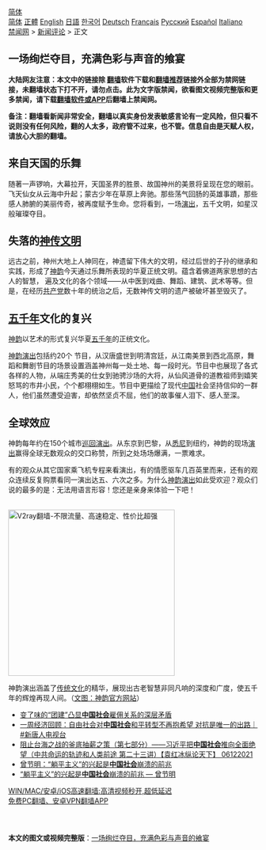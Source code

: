  <!-- 面包屑导航 --> <div class="breadcrumb"><!-- GTranslate: https://gtranslate.io/ -->  <div class="switcher notranslate">  <div class="selected">  <a href="#" onclick="return false;"> 简体</a>  </div>  <div class="option">  <a href="https://www.bannedbook.org" onclick="doGTranslate('zh-CN|zh-CN');jQuery('div.switcher div.selected a').html(jQuery(this).html());return false;" title="简体中文" class="nturl selected"> 简体</a>  <a href="https://www.bannedbook.org/zh-tw/" onclick="doGTranslate('zh-CN|zh-TW');jQuery('div.switcher div.selected a').html(jQuery(this).html());return false;" title="繁體中文" class="nturl"> 正體</a>  <a href="https://www.bannedbook.org/en/" onclick="doGTranslate('zh-CN|en');jQuery('div.switcher div.selected a').html(jQuery(this).html());return false;" title="English" class="nturl"> English</a>  <a href="https://www.bannedbook.org/ja/" onclick="doGTranslate('zh-CN|ja');jQuery('div.switcher div.selected a').html(jQuery(this).html());return false;" title="日本語" class="nturl"> 日語</a>  <a href="https://www.bannedbook.org/ko/" onclick="doGTranslate('zh-CN|ko');jQuery('div.switcher div.selected a').html(jQuery(this).html());return false;" title="한국어" class="nturl"> 한국어</a>  <a href="https://www.bannedbook.org/de/" onclick="doGTranslate('zh-CN|de');jQuery('div.switcher div.selected a').html(jQuery(this).html());return false;" title="Deutsch" class="nturl"> Deutsch</a>  <a href="https://www.bannedbook.org/fr/" onclick="doGTranslate('zh-CN|fr');jQuery('div.switcher div.selected a').html(jQuery(this).html());return false;" title="Français" class="nturl"> Français</a>  <a href="https://www.bannedbook.org/ru/" onclick="doGTranslate('zh-CN|ru');jQuery('div.switcher div.selected a').html(jQuery(this).html());return false;" title="Русский" class="nturl"> Русский</a>  <a href="https://www.bannedbook.org/es/" onclick="doGTranslate('zh-CN|es');jQuery('div.switcher div.selected a').html(jQuery(this).html());return false;" title="Español" class="nturl"> Español</a>  <a href="https://www.bannedbook.org/it/" onclick="doGTranslate('zh-CN|it');jQuery('div.switcher div.selected a').html(jQuery(this).html());return false;" title="Italiano" class="nturl"> Italiano</a>  </div>  </div>      <div class='breadcrumb-sub'><!-- Breadcrumb NavXT 6.3.0 --> <a href="https://www.bannedbook.org/" class="home">禁闻网</a> &gt; <a href="https://www.bannedbook.org/bnews/comments/" class="category">新闻评论</a> &gt; 正文</div></div><h2>一场绚烂夺目，充满色彩与声音的飨宴</h2> <p class="notice"><b>大陆网友注意：本文中的链接除 <a href="https://github.com/bannedbook/fanqiang" >翻墙</a>软件下载和<a href="https://github.com/killgcd/justmysocks/blob/master/README.md">翻墙推荐</a>链接外全部为禁网链接，未翻墙状态下打不开，请勿点击。此为文字版禁闻，欲看图文视频完整版和更多禁闻，请下载<a href="https://github.com/bannedbook/fanqiang">翻墙软件或APP</a>后翻墙上禁闻网。</p><p>备注：翻墙看新闻非常安全，翻墙以真实身份发表敏感言论有一定风险，但只看不说则没有任何风险，翻的人太多，政府管不过来，也不管。信息自由是天赋人权，请放心大胆的翻墙。</b></p>  <div class="entry"> <p>              <a href="https://i0.wp.com/upload-images-bucket-v64rleca837do.s3.eu-west-1.amazonaws.com/wp-content/uploads/2021/07/25172236/sy-citypage-theater-01.2e82da71.jpg?fit=1920%2C953&#038;ssl=1" data-caption=""></a>                            </p> <h2></h2> <h2><strong>来自天国的乐舞</strong></h2> <p>随著一声锣响，大幕拉开，天国圣界的胜景、故国神州的美景将呈现在您的眼前。飞天仙女从云海中升起；蒙古少年在草原上奔驰。那些荡气回肠的英雄事蹟，那些感人肺腑的美丽传奇，被再度赋予生命。您将看到，一场<span class='wp_keywordlink_affiliate'><a href="https://zh-cn.shenyunperformingarts.org/" title="演出" target="_blank">演出</a></span>，五千文明，如星汉般璀璨夺目。</p> <p></p>  <h2><strong>失落的<a href="https://www.bannedbook.org/bnews/tag/%e7%a5%9e%e4%bc%a0%e6%96%87%e6%98%8e/" class="st_tag internal_tag" rel="tag" title="标签 神传文明 下的日志">神传文明</a></strong></h2> <p>远古之前，神州大地上人神同在，神遗留下伟大的文明，经过后世的子孙的继承和实践，形成了<span class='wp_keywordlink_affiliate'><a href="https://zh-cn.shenyunperformingarts.org/" title="神韵" target="_blank">神韵</a></span>今天通过乐舞所表现的华夏正统文明。蕴含着佛道两家思想的古人的智慧， 遍及文化的各个领域——从中医到戏曲、舞蹈、建筑、武术等等。但是，在经历<a href="https://www.bannedbook.org/bnews/tag/%e5%85%b1%e4%ba%a7%e5%85%9a/" class="st_tag internal_tag" rel="tag" title="标签 共产党 下的日志">共产党</a>数十年的统治之后，无数神传文明的遗产被破坏甚至毁灭了。</p> <p></p> <h2><strong><span class='wp_keywordlink'><a href="https://www.bannedbook.org/forum24/topic769.html" title="上下五千年历史真貌" target="_blank">五千年</a></span>文化的复兴</strong></h2> <p><a href="https://www.bannedbook.org/bnews/tag/%e7%a5%9e%e9%9f%b5/" class="st_tag internal_tag" rel="tag" title="标签 神韵 下的日志">神韵</a>以艺术的形式复兴华夏<a href="https://www.bannedbook.org/bnews/tag/%E4%BA%94%E5%8D%83%E5%B9%B4/" class="st_tag internal_tag" rel="tag" title="标签 五千年 下的日志">五千年</a>的正统文化。</p>  <p><span class='wp_keywordlink_affiliate'><a href="https://zh-cn.shenyunperformingarts.org/" title="神韵演出" target="_blank">神韵演出</a></span>包括约20个 节目，从汉唐盛世到明清宫廷，从江南美景到西北高原，舞蹈和舞剧节目的场景设置涵盖神州每一处土地、每一段时光。节目中也展现了各式各样的人物，从端庄秀美的仕女到驰骋沙场的大将，从仙风道骨的道教祖师到嬉笑怒骂的市井小民，个个都栩栩如生。节目中更描绘了现代<span class='wp_keywordlink_affiliate'><a href="https://www.bannedbook.org/" title="中国" target="_blank">中国</a></span>社会坚持信仰的一群人，他们虽然遭受迫害，却依然坚贞不屈，他们的故事催人泪下、感人至深。</p> <p></p> <h2><strong>全球效应</strong></h2> <p>神韵每年约在150个城市<span class='wp_keywordlink_affiliate'><a href="https://zh-cn.shenyunperformingarts.org/" title="巡回演出" target="_blank">巡回演出</a></span>。从东京到巴黎，从<a href="https://www.bannedbook.org/bnews/tag/%e6%82%89%e5%b0%bc/" class="st_tag internal_tag" rel="tag" title="标签 悉尼 下的日志">悉尼</a>到纽约，神韵的现场<a href="https://www.bannedbook.org/bnews/tag/%E6%BC%94%E5%87%BA/" class="st_tag internal_tag" rel="tag" title="标签 演出 下的日志">演出</a>赢得全球无数观众的交口称赞，所到之处场场爆满，一票难求。</p>  <p>有的观众从其它国家乘飞机专程来看演出，有的情愿驱车几百英里而来，还有的观众连续反复购票看同一演出达五、六次之多。为什么<a href="https://www.bannedbook.org/bnews/tag/%E7%A5%9E%E9%9F%B5%E6%BC%94%E5%87%BA/" class="st_tag internal_tag" rel="tag" title="标签 神韵演出 下的日志">神韵演出</a>如此受欢迎？观众们说的最多的是：无法用语言形容！您还是亲身来体验一下吧！</p> <p></p> <p><br/><a href="https://github.com/bannedbook/fanqiang/wiki/V2ray%E6%9C%BA%E5%9C%BA"><img src="https://raw.githubusercontent.com/bannedbook/fanqiang/master/v2ss/images/v2free.jpg" width="336" alt="V2ray翻墙-不限流量、高速稳定、性价比超强"></a><br/></p>  <p>神韵演出涵盖了<span class='wp_keywordlink_affiliate'><a href="https://www.bannedbook.org/bnews/tculture/" title="传统文化" target="_blank">传统文化</a></span>的精华，展现出古老智慧非同凡响的深度和广度，使五千年的辉煌再现人间。（<a href="https://zh-cn.shenyun.com/">文图：神韵官方网站</a>）</p> <ul class='op-related-articles' title='相关阅读'> <li><a href='https://www.bannedbook.org/bnews/headline/20210719/1590103.html' target='_blank'>变了味的“团建”凸显<b>中国社会</b>雇佣关系的深层矛盾</a></li> <li><a href='https://www.bannedbook.org/bnews/bannedvideo/20210627/1575423.html' target='_blank'>一周经济回顾：自由社会对<b>中国社会</b>和平转型不再抱希望 对抗是唯一的出路｜#新唐人电视台</a></li> <li><a href='https://www.bannedbook.org/bnews/comments/20210612/1565182.html' target='_blank'>阻止台海之战的釜底抽薪之策（第七部分）——习近平把<b>中国社会</b>推向全面绝望（中共命运的轨迹和人类前途  第二十三讲）【袁红冰纵论天下】 06122021</a></li> <li><a href='https://www.bannedbook.org/bnews/comments/20210608/1562694.html' target='_blank'>曾节明：“躺平主义”的兴起是<b>中国社会</b>崩溃的前兆</a></li> <li><a href='https://www.bannedbook.org/bnews/comments/20210530/1556699.html' target='_blank'>“躺平主义”的兴起是<b>中国社会</b>崩溃的前兆 — 曾节明</a></li> </ul> <p class="texttj"> <a href="https://github.com/bannedbook/fanqiang/wiki/V2ray%E6%9C%BA%E5%9C%BA" target="_blank">WIN/MAC/安卓/iOS高速翻墙:高清视频秒开,超低延迟</a><br/> <a href="https://github.com/bannedbook/fanqiang/wiki/%E7%A6%81%E9%97%BB%E7%BD%91%E5%AE%89%E5%8D%93%E7%BF%BB%E5%A2%99%E6%96%B0%E9%97%BBAPP" target="_blank">免费PC翻墙、安卓VPN翻墙APP</a></p><p>&nbsp;</p><a name='sharetosocial'></a>  <div style="margin-bottom:5px;padding-bottom:5px;clear:both"> <div id="archive-pix-1" class="banner-ads"> <!-- AuctionX Display platform tag START --> <div id="26318x728x90x621x_ADSLOT2" clicktrack="%%CLICK_URL_ESC%%"></div> <!-- AuctionX Display platform tag END --> </div> <div id="archive-pix-2" class="banner-ads"> <!-- AuctionX Display platform tag START --> <div id="26315x300x250x621x_ADSLOT2" clicktrack="%%CLICK_URL_ESC%%"></div> <!-- AuctionX Display platform tag END --> </div> </div>  <div id="archive-pix-1" class="banner-ads"> <!-- AuctionX Display platform tag START --> <div id="26318x728x90x621x_ADSLOT3" clicktrack="%%CLICK_URL_ESC%%"></div> <!-- AuctionX Display platform tag END --> </div> <div><b>本文的图文或视频完整版</b>：<a href='https://www.bannedbook.org/bnews/comments/20210726/1594127.html'>一场绚烂夺目，充满色彩与声音的飨宴</a></div>  </div><!--END ENTRY--> 